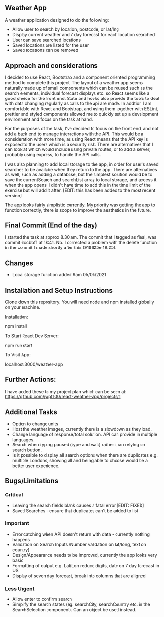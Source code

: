 ## Weather App

A weather application designed to do the following:

- Allow user to search by location, postcode, or lat/lng
- Display current weather and 7 day forecast for each location searched
- User can save searched locations
- Saved locations are listed for the user
- Saved locations can be removed

## Approach and considerations

I decided to use React, Bootstrap and a component oriented programming method to complete this project. The layout of a weather app seems naturally made up of small components which can be reused such as the search elements, individual forecast displays etc. so React seems like a good choice for the front end. State and hooks also provide the tools to deal with data changing regularly as calls to the api are made. In addtion I am comfortable with React and Bootstrap, and using them together with ESLint, prettier and styled components allowed me to quickly set up a development environment and focus on the task at hand.

For the purposes of the task, I've decided to focus on the front end, and not add a back end to manage interactions with the API. This would be a consideration with more time, as using React means that the API key is exposed to the users which is a security risk. There are alternatives that I can look at which would include using private routes, or to add a server, probably using express, to handle the API calls.

I was also planning to add local storage to the app, in order for user's saved searches to be availabe when they return to the app. There are alternatives as well, such as adding a database, but the simplest solution would be to save the currentSearch and searchList array to local storage, and access it when the app opens. I didn't have time to add this in the time limit of the exercise but will add it after. [EDIT: this has been added to the most recent version]

The app looks fairly simplistic currently. My priority was getting the app to function correctly, there is scope to improve the aesthetics in the future.

## Final Commit (End of the day)

I started the task at approx 8.30 am. The commit that I tagged as final, was commit 6ccbbf1 at 18:41. Nb. I corrected a problem with the delete function in the commit I made shortly after this (919825e 19:25).

## Changes

- Local storage function added 9am 05/05/2021

## Installation and Setup Instructions

Clone down this repository. You will need node and npm installed globally on your machine.

Installation:

npm install

To Start React Dev Server:

npm run start

To Visit App:

localhost:3000/weather-app

## Further Actions:

I have added these to my project plan which can be seen at: https://github.com/jwpf100/react-weather-app/projects/1

## Additional Tasks

- Option to change units
- Host the weather images, currently there is a slowdown as they load.
- Change language of response/total solution. API can provide in multiple languages.
- Search when typing paused (type and wait) rather than relying on search button.
- Is it possible to display all search options when there are duplicates e.g. multiple Londons, showing all and being able to choose would be a better user experience.

## Bugs/Limitations

### Critical

- Leaving the search fields blank causes a fatal error [EDIT: FIXED]
- Saved Searches - ensure that duplicates can't be added to list

### Important

- Error catching when API doesn't return with data - currently nothing happens
- Validation on Search Inputs (Number validation on lat/long, text on country)
- Design/Appearance needs to be improved, currently the app looks very basic
- Formatting of output e.g. Lat/Lon reduce digits, date on 7 day forecast in US
- Display of seven day forecast, break into columns that are aligned

### Less Urgent

- Allow enter to confirm search
- Simplify the search states (eg. searchCity, searchCountry etc. in the SearchSelection component). Can an object be used instead.
